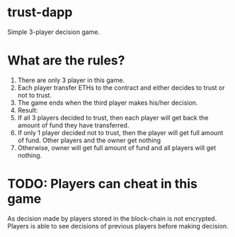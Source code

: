 # trust-dapp
Simple 3-player decision game.

# What are the rules?
1. There are only 3 player in this game.
2. Each player transfer ETHs to the contract and either decides to trust or not to trust.
3. The game ends when the third player makes his/her decision.
4. Result:
  1. If all 3 players decided to trust, then each player will get back the amount of fund they have transferred.
  2. If only 1 player decided not to trust, then the player will get full amount of fund. Other players and the owner get nothing
  3. Otherwise, owner will get full amount of fund and all players will get nothing.

# TODO: Players can cheat in this game
As decision made by players stored in the block-chain is not encrypted. Players is able to see decisions of previous players before making decision.
